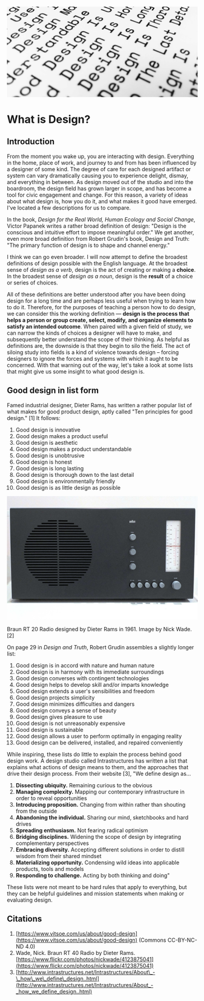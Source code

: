 ![Photo of Dieter Rams 10 principles of good design](/assets/what-is-design@2x.jpg)

# What is Design?

## Introduction

From the moment you wake up, you are interacting with design. Everything in the home, place of work, and journey to and from has been influenced by a designer of some kind. The degree of care for each designed artifact or system can vary dramatically causing you to experience delight, dismay, and everything in between. As design moved out of the studio and into the boardroom, the design field has grown larger in scope, and has become a tool for civic engagement and change. For this reason, a variety of ideas about what design is, how you do it, and what makes it good have emerged. I've located a few descriptions for us to compare.

In the book, _Design for the Real World, Human Ecology and Social Change_, Victor Papanek writes a rather broad definition of design: "Design is the conscious and intuitive effort to impose meaningful order." We get another, even more broad definition from Robert Grudin's book, Design and Truth: "The primary function of design is to shape and channel energy."

I think we can go even broader. I will now attempt to define the broadest definitions of design possible with the English language. At the broadest sense of _design as a verb_, design is the act of creating or making a **choice**. In the broadest sense of _design as a noun_, design is the **result** of a choice or series of choices.

All of these definitions are better understood after you have been doing design for a long time and are perhaps less useful when trying to learn how to do it. Therefore, for the purposes of teaching a person how to do design, we can consider this the working definition — **design is the process that helps a person or group create, select, modify, and organize elements to satisfy an intended outcome**. When paired with a given field of study, we can narrow the kinds of choices a designer will have to make, and subsequently better understand the scope of their thinking. As helpful as definitions are, the downside is that they begin to silo the field. The act of siloing study into fields is a kind of violence towards design – forcing designers to ignore the forces and systems with which it aught to be concerned. With that warning out of the way, let's take a look at some lists that might give us some insight to what good design is.

## Good design in list form

Famed industrial designer, Dieter Rams, has written a rather popular list of what makes for good product design, aptly called "Ten principles for good design." \[1\] It follows:

1. Good design is innovative
2. Good design makes a product useful
3. Good design is aesthetic
4. Good design makes a product understandable
5. Good design is unobtrusive
6. Good design is honest
7. Good design is long lasting
8. Good design is thorough down to the last detail
9. Good design is environmentally friendly
10. Good design is as little design as possible

![Photo of Braun RT 20 Radio](/assets/BraunRT20Radio@2x.jpg)

Braun RT 20 Radio designed by Dieter Rams in 1961. Image by Nick Wade.\[2\]

On page 29 in _Design and Truth_, Robert Grudin assembles a slightly longer list:

1. Good design is in accord with nature and human nature
2. Good design is in harmony with its immediate surroundings
3. Good design converses with contingent technologies
4. Good design helps to develop skill and/or imparts knowledge
5. Good design extends a user's sensibilities and freedom
6. Good design projects simplicity
7. Good design minimizes difficulties and dangers
8. Good design conveys a sense of beauty
9. Good design gives pleasure to use
10. Good design is not unreasonably expensive
11. Good design is sustainable
12. Good design allows a user to perform optimally in engaging reality
13. Good design can be delivered, installed, and repaired conveniently

While inspiring, these lists do little to explain the process behind good design work. A design studio called Intrastructures has written a list that explains what actions of design means to them, and the approaches that drive their design process. From their website \[3\], "We define design as...

1. **Dissecting ubiquity.** Remaining curious to the obvious
2. **Managing complexity.** Mapping our contemporary infrastructure in order to reveal opportunities
3. **Introducing proposition.** Changing from within rather than shouting from the outside
4. **Abandoning the individual.** Sharing our mind, sketchbooks and hard drives
5. **Spreading enthusiasm.** Not fearing radical optimism
6. **Bridging disciplines.** Widening the scope of design by integrating complementary perspectives
7. **Embracing diversity.** Accepting different solutions in order to distill wisdom from their shared mindset
8. **Materializing opportunity.** Condensing wild ideas into applicable products, tools and models
9. **Responding to challenge.** Acting by both thinking and doing"

These lists were not meant to be hard rules that apply to everything, but they can be helpful guidelines and mission statements when making or evaluating design.

## Citations

1. [https://www.vitsoe.com/us/about/good-design](https://www.vitsoe.com/us/about/good-design) \(Commons CC-BY-NC-ND 4.0\)
2. Wade, Nick. Braun RT 40 Radio by Dieter Rams. [https://www.flickr.com/photos/nickwade/4123875041](https://www.flickr.com/photos/nickwade/4123875041)
3. [http://www.intrastructures.net/Intrastructures/About\_-\_how\_we\_define\_design..html](http://www.intrastructures.net/Intrastructures/About_-_how_we_define_design..html)



